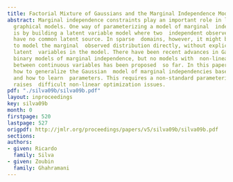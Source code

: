 ```yaml
---
title: Factorial Mixture of Gaussians and the Marginal Independence Model
abstract: Marginal independence constraints play an important role in learning  with
  graphical models. One way of parameterizing a model of marginal  independencies
  is by building a latent variable model where two  independent observed variables
  have no common latent source. In sparse  domains, however, it might be advantageous
  to model the marginal  observed distribution directly, without explicitly including
  latent  variables in the model. There have been recent advances in Gaussian  and
  binary models of marginal independence, but no models with  non-linear dependencies
  between continuous variables has been proposed  so far. In this paper, we describe
  how to generalize the Gaussian  model of marginal independencies based on mixtures,
  and how to learn  parameters. This requires a non-standard parameterization and
  raises  difficult non-linear optimization issues.
pdf: "./silva09b/silva09b.pdf"
layout: inproceedings
key: silva09b
month: 0
firstpage: 520
lastpage: 527
origpdf: http://jmlr.org/proceedings/papers/v5/silva09b/silva09b.pdf
sections: 
authors:
- given: Ricardo
  family: Silva
- given: Zoubin
  family: Ghahramani
---
```

